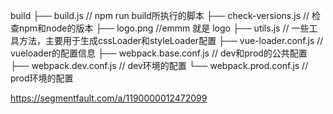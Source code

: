 build
├── build.js // npm run build所执行的脚本
├── check-versions.js // 检查npm和node的版本
├── logo.png          //emmm 就是 logo
├── utils.js // 一些工具方法，主要用于生成cssLoader和styleLoader配置
├── vue-loader.conf.js // vueloader的配置信息
├── webpack.base.conf.js // dev和prod的公共配置
├── webpack.dev.conf.js // dev环境的配置
└── webpack.prod.conf.js // prod环境的配置

https://segmentfault.com/a/1190000012472099